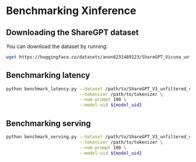 # Benchmarking Xinference

## Downloading the ShareGPT dataset

You can download the dataset by running:
```bash
wget https://huggingface.co/datasets/anon8231489123/ShareGPT_Vicuna_unfiltered/resolve/main/ShareGPT_V3_unfiltered_cleaned_split.json
```

## Benchmarking latency
```bash
python benchmark_latency.py --dataset /path/to/ShareGPT_V3_unfiltered_cleaned_split.json \
                            --tokenizer /path/to/tokenizer \
                            --num-prompt 100 \
                            --model-uid ${model_uid}
```

## Benchmarking serving
```bash
python benchmark_serving.py --dataset /path/to/ShareGPT_V3_unfiltered_cleaned_split.json \
                            --tokenizer /path/to/tokenizer \
                            --num-prompt 100 \
                            --model-uid ${model_uid}
```
